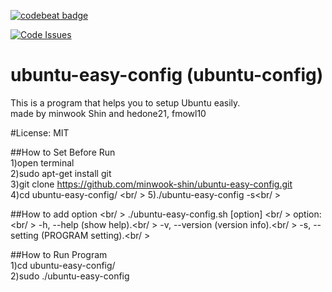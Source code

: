 [![codebeat badge](https://codebeat.co/badges/35845e4a-a488-49e6-ab7b-fb72dc891dde)](https://codebeat.co/projects/github-com-minwook-shin-ubuntu-easy-config)

[![Code Issues](https://www.quantifiedcode.com/api/v1/project/50ad56c178a44f3886332023b2cc1a97/badge.svg)](https://www.quantifiedcode.com/app/project/50ad56c178a44f3886332023b2cc1a97)

# ubuntu-easy-config (ubuntu-config) <br/>
This is a program that helps you to setup Ubuntu easily. <br/>
made by minwook Shin and hedone21, fmowl10 <br/>

#License: MIT

##How to Set Before Run <br/>
1)open terminal <br/>
2)sudo apt-get install git<br />
3)git clone https://github.com/minwook-shin/ubuntu-easy-config.git <br/>
4)cd ubuntu-easy-config/ <br/ >
5)./ubuntu-easy-config -s<br/ >

##How to add option <br/ >
./ubuntu-easy-config.sh [option] <br/ >
option: <br/ >
-h, --help	(show help).<br/ >
-v, --version	(version info).<br/ >
-s, --setting	(PROGRAM setting).<br/ >

##How to Run Program <br/>
1)cd ubuntu-easy-config/ <br/>
2)sudo ./ubuntu-easy-config
